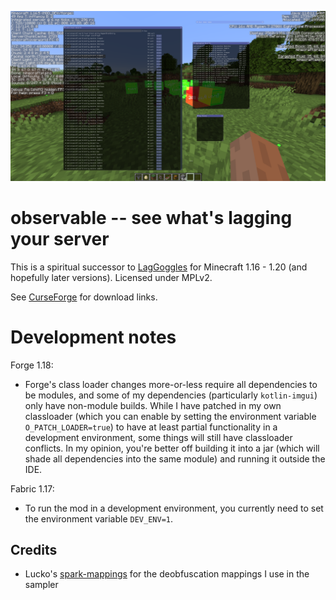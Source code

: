 ![](/screenshots/1.png)

# observable -- see what's lagging your server

This is a spiritual successor to [LagGoggles](https://www.curseforge.com/minecraft/mc-mods/laggoggles) for Minecraft 1.16 - 1.20 (and hopefully later versions). Licensed under MPLv2.

See [CurseForge](https://www.curseforge.com/minecraft/mc-mods/observable) for download links.

# Development notes

Forge 1.18:

- Forge's class loader changes more-or-less require all dependencies to be modules, and some of my dependencies (particularly `kotlin-imgui`) only have non-module builds. While I have patched in my own classloader (which you can enable by setting the environment variable `O_PATCH_LOADER=true`) to have at least partial functionality in a development environment, some things will still have classloader conflicts. In my opinion, you're better off building it into a jar (which will shade all dependencies into the same module) and running it outside the IDE.

Fabric 1.17:

- To run the mod in a development environment, you currently need to set the environment variable `DEV_ENV=1`.

## Credits

- Lucko's [spark-mappings](https://github.com/lucko/spark-mappings) for the deobfuscation mappings I use in the sampler
